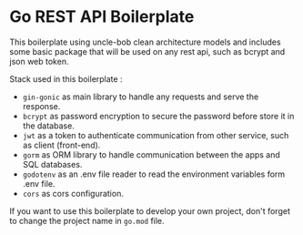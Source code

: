 # Go REST API Boilerplate

This boilerplate using uncle-bob clean architecture models and includes some basic package that will be used on any rest api, such as bcrypt and json web token.

Stack used in this boilerplate :

- `gin-gonic` as main library to handle any requests and serve the response.
- `bcrypt` as password encryption to secure the password before store it in the database.
- `jwt` as a token to authenticate communication from other service, such as client (front-end).
- `gorm` as ORM library to handle communication between the apps and SQL databases.
- `godotenv` as an .env file reader to read the environment variables form .env file.
- `cors` as cors configuration.

If you want to use this boilerplate to develop your own project, don't forget to change the project name in `go.mod` file.
